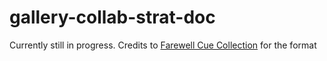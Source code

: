 # gallery-collab-strat-doc
Currently still in progress. Credits to [Farewell Cue Collection](<https://github.com/Tiyo98/farewell-cue-collection>) for the format
